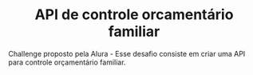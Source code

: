 # <h1 align="center"> API de controle orcamentário familiar </h1>
Challenge proposto pela Alura - Esse desafio consiste em criar uma API para controle orçamentário familiar.

